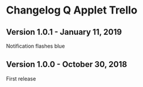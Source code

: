 # Changelog Q Applet Trello

## Version 1.0.1 - January 11, 2019

Notification flashes blue

## Version 1.0.0 - October 30, 2018

First release
